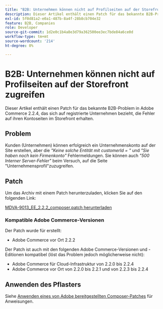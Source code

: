 ```yaml
---
title: "B2B: Unternehmen können nicht auf Profilseiten auf der Storefront zugreifen"
description: Dieser Artikel enthält einen Patch für das bekannte B2B-Problem in Adobe Commerce 2.2.4, das sich auf registrierte Unternehmen bezieht, die Fehler auf ihren Kontoseiten im Storefront erhalten.
exl-id: 5f0d81a2-e0a1-487b-8a4f-28b8cb704e32
feature: B2B, Companies
role: Developer
source-git-commit: 1d2e0c1b4a8e3d79a362500ee3ec7bde84a6ce0d
workflow-type: tm+mt
source-wordcount: '214'
ht-degree: 0%

---
```


# B2B: Unternehmen können nicht auf Profilseiten auf der Storefront zugreifen

Dieser Artikel enthält einen Patch für das bekannte B2B-Problem in Adobe Commerce 2.2.4, das sich auf registrierte Unternehmen bezieht, die Fehler auf ihren Kontoseiten im Storefront erhalten.

## Problem

Kunden (Unternehmen) können erfolgreich ein Unternehmenskonto auf der Site erstellen, aber die *&quot;Keine solche Entität mit customerId = &quot;* und *&quot;Sie haben noch kein Firmenkonto&quot;* Fehlermeldungen. Sie können auch *&quot;500 Interner Server-Fehler&quot;* beim Versuch, auf die Seite &quot;Unternehmensprofil&quot;zuzugreifen.

## Patch

Um das Archiv mit einem Patch herunterzuladen, klicken Sie auf den folgenden Link:

[MDVA-9013\_EE\_2.2.2\_composer.patch herunterladen](assets/MDVA-9013_EE_2.2.2_composer.patch.zip)

### Kompatible Adobe Commerce-Versionen

Der Patch wurde für erstellt:

* Adobe Commerce vor Ort 2.2.2

Der Patch ist auch mit den folgenden Adobe Commerce-Versionen und -Editionen kompatibel (löst das Problem jedoch möglicherweise nicht):

* Adobe Commerce für Cloud-Infrastruktur von 2.2.0 bis 2.2.4
* Adobe Commerce vor Ort von 2.2.0 bis 2.2.1 und von 2.2.3 bis 2.2.4

## Anwenden des Pflasters

Siehe [Anwenden eines von Adobe bereitgestellten Composer-Patches](/help/how-to/general/how-to-apply-a-composer-patch-provided-by-magento.md) für Anweisungen.

